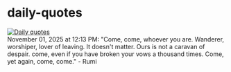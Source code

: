 # daily-quotes
[![Daily quotes](https://github.com/ceepu8/daily-quotes/actions/workflows/daily-quote.yml/badge.svg)](https://github.com/ceepu8/daily-quotes/actions/workflows/daily-quote.yml)<br/>
November 01, 2025 at 12:13 PM: "Come, come, whoever you are. Wanderer, worshiper, lover of leaving. It doesn't matter. Ours is not a caravan of despair. come, even if you have broken your vows a thousand times. Come, yet again, come, come." - Rumi
